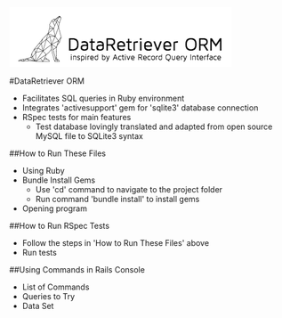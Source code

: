 ![DataRetriever Logo](DataRetriever-logo.png)

#DataRetriever ORM
* Facilitates SQL queries in Ruby environment
* Integrates 'activesupport' gem for 'sqlite3' database connection
* RSpec tests for main features
  * Test database lovingly translated and adapted from open source MySQL file to SQLite3 syntax

##How to Run These Files
* Using Ruby
* Bundle Install Gems
  * Use 'cd' command to navigate to the project folder
  * Run command 'bundle install' to install gems
* Opening program

##How to Run RSpec Tests
* Follow the steps in 'How to Run These Files' above
* Run tests

##Using Commands in Rails Console
* List of Commands
* Queries to Try
* Data Set
